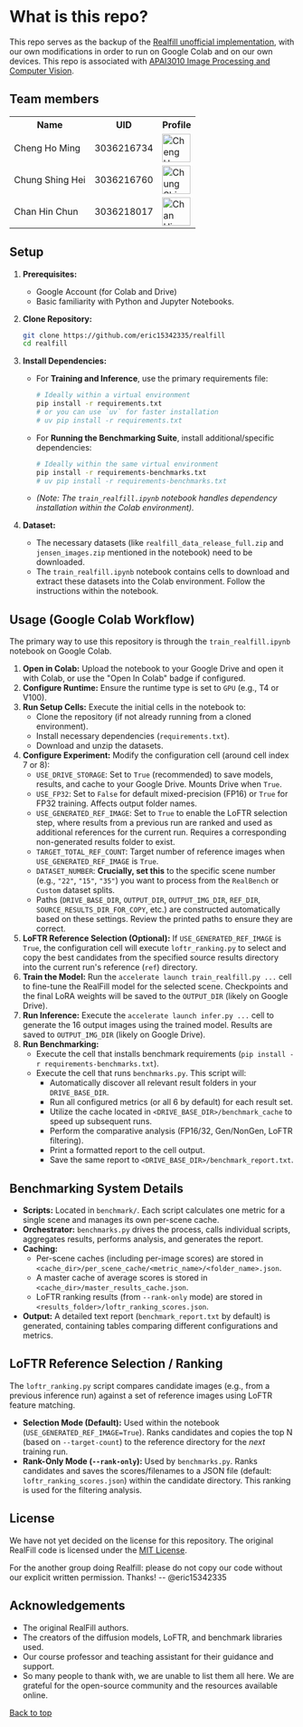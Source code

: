 # What is this repo?

This repo serves as the backup of the [Realfill unofficial implementation](https://github.com/thuanz123/realfill), with our own modifications in order to run on Google Colab and on our own devices. This repo is associated with [APAI3010 Image Processing and Computer Vision](https://webapp.science.hku.hk/sr4/servlet/enquiry?Type=Course&course_code=APAI3010).

## Team members

<!-- markdownlint-disable MD033 -->

<table>
    <tbody>
        <tr>
            <th>Name</th>
            <th>UID</th>
            <th>Profile</th>
        </tr>
        <tr>
            <td>Cheng Ho Ming</td>
            <td>3036216734</td>
            <td><a href="https://github.com/eric15342335"><img src="https://avatars.githubusercontent.com/u/70310617" alt="Cheng Ho Ming" width=50></a></td>
        </tr>
        <tr>
            <td>Chung Shing Hei</td>
            <td>3036216760</td>
            <td><a href="https://github.com/MaxChungsh"><img src="https://avatars.githubusercontent.com/u/70740754" alt="Chung Shing Hei" width=50></a></td>
        </tr>
        <tr>
            <td>Chan Hin Chun</td>
            <td>3036218017</td>
            <td><a href="https://github.com/JChan-cs"><img src="https://avatars.githubusercontent.com/u/158464686" alt="Chan Hin Chun" width=50></a></td>
        </tr>
    </tbody>
</table>

<!-- markdownlint-enable MD033-->

## Setup

1. **Prerequisites:**
    * Google Account (for Colab and Drive)
    * Basic familiarity with Python and Jupyter Notebooks.

2. **Clone Repository:**

    ```bash
    git clone https://github.com/eric15342335/realfill
    cd realfill
    ```

3. **Install Dependencies:**
    * For **Training and Inference**, use the primary requirements file:

        ```bash
        # Ideally within a virtual environment
        pip install -r requirements.txt
        # or you can use `uv` for faster installation
        # uv pip install -r requirements.txt
        ```

    * For **Running the Benchmarking Suite**, install additional/specific dependencies:

        ```bash
        # Ideally within the same virtual environment
        pip install -r requirements-benchmarks.txt
        # uv pip install -r requirements-benchmarks.txt
        ```

    * *(Note: The `train_realfill.ipynb` notebook handles dependency installation within the Colab environment).*

4. **Dataset:**
    * The necessary datasets (like `realfill_data_release_full.zip` and `jensen_images.zip` mentioned in the notebook) need to be downloaded.
    * The `train_realfill.ipynb` notebook contains cells to download and extract these datasets into the Colab environment. Follow the instructions within the notebook.

## Usage (Google Colab Workflow)

The primary way to use this repository is through the `train_realfill.ipynb` notebook on Google Colab.

1. **Open in Colab:** Upload the notebook to your Google Drive and open it with Colab, or use the "Open In Colab" badge if configured.
2. **Configure Runtime:** Ensure the runtime type is set to `GPU` (e.g., T4 or V100).
3. **Run Setup Cells:** Execute the initial cells in the notebook to:
    * Clone the repository (if not already running from a cloned environment).
    * Install necessary dependencies (`requirements.txt`).
    * Download and unzip the datasets.
4. **Configure Experiment:** Modify the configuration cell (around cell index 7 or 8):
    * `USE_DRIVE_STORAGE`: Set to `True` (recommended) to save models, results, and cache to your Google Drive. Mounts Drive when `True`.
    * `USE_FP32`: Set to `False` for default mixed-precision (FP16) or `True` for FP32 training. Affects output folder names.
    * `USE_GENERATED_REF_IMAGE`: Set to `True` to enable the LoFTR selection step, where results from a previous run are ranked and used as additional references for the current run. Requires a corresponding non-generated results folder to exist.
    * `TARGET_TOTAL_REF_COUNT`: Target number of reference images when `USE_GENERATED_REF_IMAGE` is `True`.
    * `DATASET_NUMBER`: **Crucially, set this** to the specific scene number (e.g., `"22"`, `"15"`, `"35"`) you want to process from the `RealBench` or `Custom` dataset splits.
    * Paths (`DRIVE_BASE_DIR`, `OUTPUT_DIR`, `OUTPUT_IMG_DIR`, `REF_DIR`, `SOURCE_RESULTS_DIR_FOR_COPY`, etc.) are constructed automatically based on these settings. Review the printed paths to ensure they are correct.
5. **LoFTR Reference Selection (Optional):** If `USE_GENERATED_REF_IMAGE` is `True`, the configuration cell will execute `loftr_ranking.py` to select and copy the best candidates from the specified source results directory into the current run's reference (`ref`) directory.
6. **Train the Model:** Run the `accelerate launch train_realfill.py ...` cell to fine-tune the RealFill model for the selected scene. Checkpoints and the final LoRA weights will be saved to the `OUTPUT_DIR` (likely on Google Drive).
7. **Run Inference:** Execute the `accelerate launch infer.py ...` cell to generate the 16 output images using the trained model. Results are saved to `OUTPUT_IMG_DIR` (likely on Google Drive).
8. **Run Benchmarking:**
    * Execute the cell that installs benchmark requirements (`pip install -r requirements-benchmarks.txt`).
    * Execute the cell that runs `benchmarks.py`. This script will:
        * Automatically discover all relevant result folders in your `DRIVE_BASE_DIR`.
        * Run all configured metrics (or all 6 by default) for each result set.
        * Utilize the cache located in `<DRIVE_BASE_DIR>/benchmark_cache` to speed up subsequent runs.
        * Perform the comparative analysis (FP16/32, Gen/NonGen, LoFTR filtering).
        * Print a formatted report to the cell output.
        * Save the same report to `<DRIVE_BASE_DIR>/benchmark_report.txt`.

## Benchmarking System Details

* **Scripts:** Located in `benchmark/`. Each script calculates one metric for a single scene and manages its own per-scene cache.
* **Orchestrator:** `benchmarks.py` drives the process, calls individual scripts, aggregates results, performs analysis, and generates the report.
* **Caching:**
  * Per-scene caches (including per-image scores) are stored in `<cache_dir>/per_scene_cache/<metric_name>/<folder_name>.json`.
  * A master cache of average scores is stored in `<cache_dir>/master_results_cache.json`.
  * LoFTR ranking results (from `--rank-only` mode) are stored in `<results_folder>/loftr_ranking_scores.json`.
* **Output:** A detailed text report (`benchmark_report.txt` by default) is generated, containing tables comparing different configurations and metrics.

## LoFTR Reference Selection / Ranking

The `loftr_ranking.py` script compares candidate images (e.g., from a previous inference run) against a set of reference images using LoFTR feature matching.

* **Selection Mode (Default):** Used within the notebook (`USE_GENERATED_REF_IMAGE=True`). Ranks candidates and copies the top N (based on `--target-count`) to the reference directory for the *next* training run.
* **Rank-Only Mode (`--rank-only`):** Used by `benchmarks.py`. Ranks candidates and saves the scores/filenames to a JSON file (default: `loftr_ranking_scores.json`) within the candidate directory. This ranking is used for the filtering analysis.

## License

We have not yet decided on the license for this repository. The original RealFill code is licensed under the [MIT License](./LICENSE).

For the another group doing Realfill: please do not copy our code without our explicit written permission. Thanks! -- @eric15342335

## Acknowledgements

* The original RealFill authors.
* The creators of the diffusion models, LoFTR, and benchmark libraries used.
* Our course professor and teaching assistant for their guidance and support.
* So many people to thank with, we are unable to list them all here. We are grateful for the open-source community and the resources available online.

[Back to top](#what-is-this-repo)
